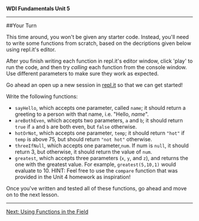 **WDI Fundamentals Unit 5**

---

##Your Turn

This time around, you won't be given any starter code. Instead, you'll need to write some functions from scratch, based on the decriptions given below using repl.it's editor.

After you finish writing each function in repl.it's editor window, click 'play' to run the code, and then try *calling* each function from the console window. Use different parameters to make sure they work as expected.

Go ahead an open up a new session in [repl.it](repl.it) so that we can get started!

Write the following functions:
* `sayHello`, which accepts one parameter, called `name`; it should return a greeting to a person with that name, i.e. "Hello, *name*".
* `areBothEven`, which accepts two parameters, `a` and `b`; it should return `true` if `a` and `b` are both even, but `false` otherwise.
* `hotOrNot`, which accepts one parameter, `temp`; it should return `"hot"` if `temp` is above 75, but should return `"not hot"` otherwise.
* `threeIfNull`, which accepts one parameter,`num`. If num is `null`, it should return 3, but otherwise, it should return the value of `num`.
* `greatest`, which accepts three parameters (`x`, `y`, and `z`), and returns the one with the greatest value. For example, `greatest(5,10,1)` would evaluate to 10. HINT: Feel free to use the `compare` function that was provided in the Unit 4 homework as inspiration!

Once you've written and tested all of these functions, go ahead and move on to the next lesson.

---

[Next: Using Functions in the Field](05_lesson.md)

